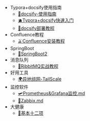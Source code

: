 [//]: # (侧边栏)

* Typora+docsify使用指南
    * [🍓docsify-使用指南](doc/docsify使用指南.md)
    * [🫐Typora+docsify快速入门](doc/Typora+Docsify快速入门.md)
    * [🥑docsify部署教程](doc/Docsify部署教程.md)
* Confluence教程
    * [🫒Confluence安装教程](doc/Confluence.md)
* SpringBoot
    * [🍇SpringBoot2](doc/SpringBoot.md)
* 消息队列
    * [🍔RibbitMQ实战教程](doc/RibbitMQ实战教程.md)
* 好用工具
    * [🌍异地组网-TailScale](doc/TailScale.md)
* 监控软件
    * [🛩️Prometheus&Grafana监控.md](doc/Prometheus&Grafana监控.md)
    * [🍂Zabbix.md](doc/Zabbix.md)
* 大健康
    * [🍎基本十二项](doc/基本十二项.md)